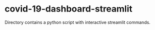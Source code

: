 # covid-19-dashboard-streamlit

Directory contains a python script with interactive streamlit commands.